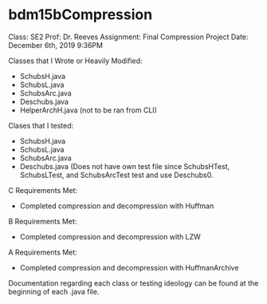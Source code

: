 # bdm15bCompression

Class: SE2
Prof: Dr. Reeves
Assignment: Final Compression Project
Date: December 6th, 2019 9:36PM

Classes that I Wrote or Heavily Modified:
  - SchubsH.java
  - SchubsL.java
  - SchubsArc.java
  - Deschubs.java
  - HelperArchH.java (not to be ran from CLI)
  
Clases that I tested:
  - SchubsH.java
  - SchubsL.java
  - SchubsArc.java
  - Deschubs.java (Does not have own test file since SchubsHTest, SchubsLTest, and SchubsArcTest test and use Deschubs0.
  
  
 C Requirements Met:
  - Completed compression and decompression with Huffman
  
 B Requirements Met:
  - Completed compression and decompression with LZW
 
 A Requirements Met:
 - Completed compression and decompression with HuffmanArchive
 
Documentation regarding each class or testing ideology can be found at the beginning of each .java file.
